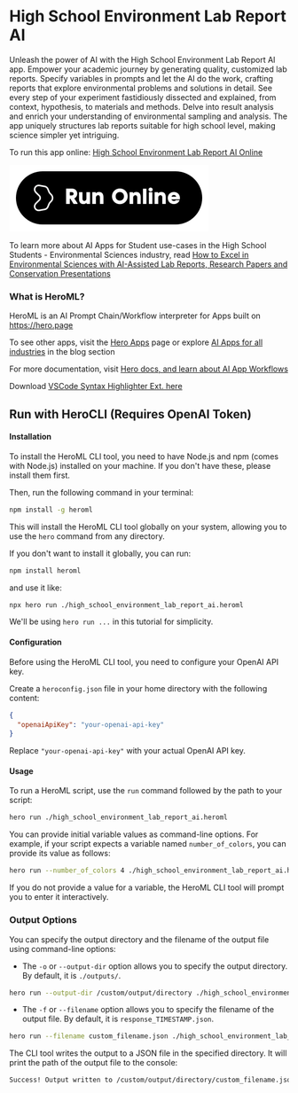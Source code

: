 # High School Environment Lab Report AI

Unleash the power of AI with the High School Environment Lab Report AI app. Empower your academic journey by generating quality, customized lab reports. Specify variables in prompts and let the AI do the work, crafting reports that explore environmental problems and solutions in detail. See every step of your experiment fastidiously dissected and explained, from context, hypothesis, to materials and methods. Delve into result analysis and enrich your understanding of environmental sampling and analysis. The app uniquely structures lab reports suitable for high school level, making science simpler yet intriguing.

To run this app online: [High School Environment Lab Report AI Online](https://hero.page/app/high-school-environment-lab-report-ai-ai-powered-environmental-science-reports/igkP6ybLVPCIm98XAM8Y)

[![Run High School Environment Lab Report AI Online](/assets/run.svg)](https://hero.page/app/high-school-environment-lab-report-ai-ai-powered-environmental-science-reports/igkP6ybLVPCIm98XAM8Y)

To learn more about AI Apps for Student use-cases in the High School Students - Environmental Sciences industry, read [How to Excel in Environmental Sciences with AI-Assisted Lab Reports, Research Papers and Conservation Presentations](https://hero.page/blog/ai/high-school-students-environmental-sciences/how-to-excel-in-environmental-sciences-with-ai-assisted-lab-reports-research-papers-and-conservation-presentations/170952)

### What is HeroML?
HeroML is an AI Prompt Chain/Workflow interpreter for Apps built on https://hero.page 

To see other apps, visit the [Hero Apps](https://hero.page/apps) page or explore [AI Apps for all industries](https://hero.page/blog) in the blog section

For more documentation, visit [Hero docs, and learn about AI App Workflows](https://hero.page/tutorials/introduction-to-heroml)

Download [VSCode Syntax Highlighter Ext. here](https://marketplace.visualstudio.com/items?itemName=hero-page.heroml)

## Run with HeroCLI (Requires OpenAI Token)

#### Installation

To install the HeroML CLI tool, you need to have Node.js and npm (comes with Node.js) installed on your machine. If you don't have these, please install them first. 

Then, run the following command in your terminal:

```bash
npm install -g heroml
```

This will install the HeroML CLI tool globally on your system, allowing you to use the `hero` command from any directory.

If you don't want to install it globally, you can run:

```bash
npm install heroml
```

and use it like:

```bash
npx hero run ./high_school_environment_lab_report_ai.heroml
```

We'll be using `hero run ...` in this tutorial for simplicity.

#### Configuration

Before using the HeroML CLI tool, you need to configure your OpenAI API key. 

Create a `heroconfig.json` file in your home directory with the following content:

```json
{
  "openaiApiKey": "your-openai-api-key"
}
```

Replace `"your-openai-api-key"` with your actual OpenAI API key.

#### Usage

To run a HeroML script, use the `run` command followed by the path to your script:

```bash
hero run ./high_school_environment_lab_report_ai.heroml
```

You can provide initial variable values as command-line options. For example, if your script expects a variable named `number_of_colors`, you can provide its value as follows:

```bash
hero run --number_of_colors 4 ./high_school_environment_lab_report_ai.heroml
```

If you do not provide a value for a variable, the HeroML CLI tool will prompt you to enter it interactively.

### Output Options

You can specify the output directory and the filename of the output file using command-line options:

- The `-o` or `--output-dir` option allows you to specify the output directory. By default, it is `./outputs/`.

```bash
hero run --output-dir /custom/output/directory ./high_school_environment_lab_report_ai.heroml
```

- The `-f` or `--filename` option allows you to specify the filename of the output file. By default, it is `response_TIMESTAMP.json`.

```bash
hero run --filename custom_filename.json ./high_school_environment_lab_report_ai.heroml
```

The CLI tool writes the output to a JSON file in the specified directory. It will print the path of the output file to the console:

```bash
Success! Output written to /custom/output/directory/custom_filename.json
```

